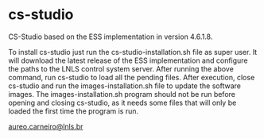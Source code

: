 # cs-studio
CS-Studio based on the ESS implementation in version 4.6.1.8.

To install cs-studio just run the cs-studio-installation.sh file as super user. It will download the latest release of the ESS implementation and configure the paths to the LNLS control system server.
After running the above command, run cs-studio to load all the pending files.
After execution, close cs-studio and run the images-installation.sh file to update the software images.
The images-installation.sh program should not be run before opening and closing cs-studio, as it needs some files that will only be loaded the first time the program is run.

aureo.carneiro@lnls.br
